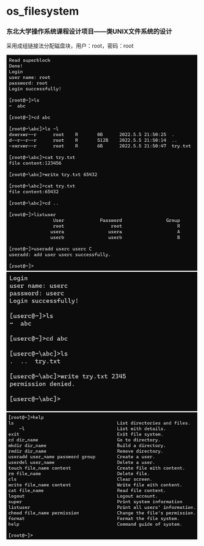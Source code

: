 # os_filesystem
### 东北大学操作系统课程设计项目——类UNIX文件系统的设计

采用成组链接法分配磁盘块，用户：root，密码：root

<img src="images\img1.png" alt="img1" width=500 />

<img src="images\img2.png" alt="img2" width=500 />

<img src="images\img3.png" alt="img3" width=500 />





